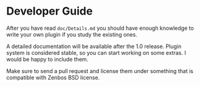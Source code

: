 # Developer Guide
After you have read ```doc/Details.md``` you should have enough knowledge to write
your own plugin if you study the existing ones.

A detailed documentation will be available after the 1.0 release. Plugin system
is considered stable, so you can start working on some extras. I would be happy
to include them.

Make sure to send a pull request and license them under something that is
compatible with Zenbos BSD license.